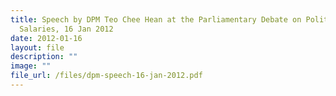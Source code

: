 ```yaml
---
title: Speech by DPM Teo Chee Hean at the Parliamentary Debate on Political
  Salaries, 16 Jan 2012
date: 2012-01-16
layout: file
description: ""
image: ""
file_url: /files/dpm-speech-16-jan-2012.pdf
---
```

